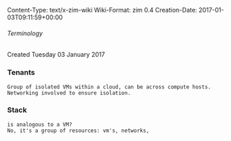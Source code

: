 Content-Type: text/x-zim-wiki
Wiki-Format: zim 0.4
Creation-Date: 2017-01-03T09:11:59+00:00

###### Terminology ######
Created Tuesday 03 January 2017

### Tenants ###
	Group of isolated VMs within a cloud, can be across compute hosts.
	Networking involved to ensure isolation.


### Stack ###
	is analogous to a VM?
	No, it's a group of resources: vm's, networks, 

